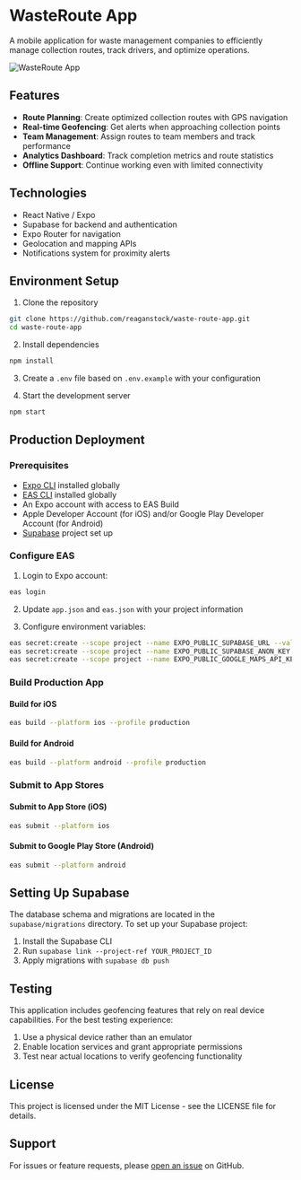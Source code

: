 # WasteRoute App

A mobile application for waste management companies to efficiently manage collection routes, track drivers, and optimize operations.

![WasteRoute App](./assets/app-preview.png)

## Features

- **Route Planning**: Create optimized collection routes with GPS navigation
- **Real-time Geofencing**: Get alerts when approaching collection points
- **Team Management**: Assign routes to team members and track performance
- **Analytics Dashboard**: Track completion metrics and route statistics
- **Offline Support**: Continue working even with limited connectivity

## Technologies

- React Native / Expo
- Supabase for backend and authentication
- Expo Router for navigation
- Geolocation and mapping APIs
- Notifications system for proximity alerts

## Environment Setup

1. Clone the repository
```bash
git clone https://github.com/reaganstock/waste-route-app.git
cd waste-route-app
```

2. Install dependencies
```bash
npm install
```

3. Create a `.env` file based on `.env.example` with your configuration

4. Start the development server
```bash
npm start
```

## Production Deployment

### Prerequisites

- [Expo CLI](https://docs.expo.dev/get-started/installation/) installed globally
- [EAS CLI](https://docs.expo.dev/build/setup/) installed globally
- An Expo account with access to EAS Build
- Apple Developer Account (for iOS) and/or Google Play Developer Account (for Android)
- [Supabase](https://supabase.com/) project set up

### Configure EAS

1. Login to Expo account:
```bash
eas login
```

2. Update `app.json` and `eas.json` with your project information

3. Configure environment variables:
```bash
eas secret:create --scope project --name EXPO_PUBLIC_SUPABASE_URL --value "your_supabase_url"
eas secret:create --scope project --name EXPO_PUBLIC_SUPABASE_ANON_KEY --value "your_supabase_anon_key"
eas secret:create --scope project --name EXPO_PUBLIC_GOOGLE_MAPS_API_KEY --value "your_google_maps_api_key"
```

### Build Production App

#### Build for iOS
```bash
eas build --platform ios --profile production
```

#### Build for Android
```bash
eas build --platform android --profile production
```

### Submit to App Stores

#### Submit to App Store (iOS)
```bash
eas submit --platform ios
```

#### Submit to Google Play Store (Android)
```bash
eas submit --platform android
```

## Setting Up Supabase

The database schema and migrations are located in the `supabase/migrations` directory. To set up your Supabase project:

1. Install the Supabase CLI
2. Run `supabase link --project-ref YOUR_PROJECT_ID`
3. Apply migrations with `supabase db push`

## Testing

This application includes geofencing features that rely on real device capabilities. For the best testing experience:

1. Use a physical device rather than an emulator
2. Enable location services and grant appropriate permissions
3. Test near actual locations to verify geofencing functionality

## License

This project is licensed under the MIT License - see the LICENSE file for details.

## Support

For issues or feature requests, please [open an issue](https://github.com/reaganstock/waste-route-app/issues) on GitHub.
